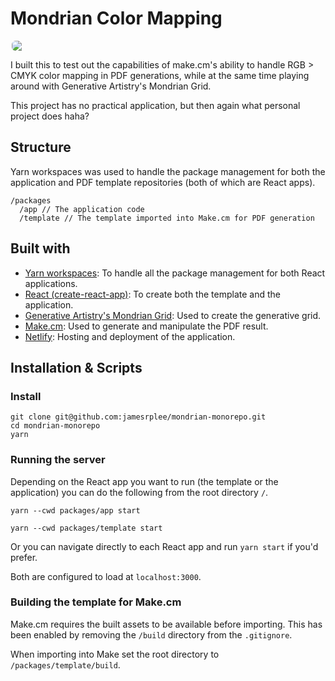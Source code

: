 # Mondrian Color Mapping

<div style="width: 100%; display: block;">
<img src="https://outfit-v2-exports-production.s3.ap-southeast-2.amazonaws.com/media_library_items/314f027c7eca051b1dfb147c73d1f079/Jan-15-2021%2006-53-31.gif" style="max-width: 500px !important; display: block; margin: auto; border-radius: 6px;">
</div>

I built this to test out the capabilities of make.cm's ability to handle RGB > CMYK color mapping in PDF generations, while at the same time playing around with Generative Artistry's Mondrian Grid.

This project has no practical application, but then again what personal project does haha?

## Structure

Yarn workspaces was used to handle the package management for both the application and PDF template repositories (both of which are React apps).

```
/packages
  /app // The application code
  /template // The template imported into Make.cm for PDF generation
```

## Built with

- [Yarn workspaces](https://classic.yarnpkg.com/en/docs/workspaces/): To handle all the package management for both React applications.
- [React (create-react-app)](https://create-react-app.dev/): To create both the template and the application.
- [Generative Artistry's Mondrian Grid](https://generativeartistry.com/tutorials/piet-mondrian/): Used to create the generative grid.
- [Make.cm](https://make.cm/): Used to generate and manipulate the PDF result.
- [Netlify](https://www.netlify.com/): Hosting and deployment of the application.

## Installation & Scripts

### Install

```
git clone git@github.com:jamesrplee/mondrian-monorepo.git
cd mondrian-monorepo
yarn
```

### Running the server

Depending on the React app you want to run (the template or the application) you can do the following from the root directory `/`.

```
yarn --cwd packages/app start
```

```
yarn --cwd packages/template start
```

Or you can navigate directly to each React app and run `yarn start` if you'd prefer.

Both are configured to load at `localhost:3000`.


### Building the template for Make.cm

Make.cm requires the built assets to be available before importing. This has been enabled by removing the `/build` directory from the `.gitignore`.

When importing into Make set the root directory to `/packages/template/build`.
